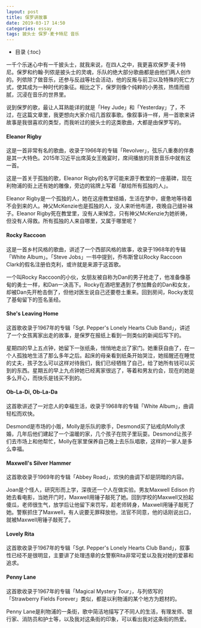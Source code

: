 ```yaml
---
layout: post
title: 保罗讲故事
date: 2019-03-17 14:50
categories: essay
tags: 披头士 保罗·麦卡特尼 音乐
---
```

* 目录
{:toc}

一千个乐迷心中有一千披头士，就我来说，在四人之中，我更喜欢保罗·麦卡特尼。保罗和约翰·列侬是披头士的灵魂，乐队的绝大部分歌曲都是由他们两人创作的。列侬除了做音乐，还参与反战等社会活动，他的反叛与前卫以及特殊的死亡方式，使其成为一种时代的象征。相比之下，保罗则像个纯粹的小男孩，热情而细腻，沉浸在音乐的世界里。

说到保罗的歌，最让人耳熟能详的就是「Hey Jude」和「Yesterday」了，不过，在这篇文章里，我更想向大家介绍几首叙事歌。像叙事诗一样，用一首歌来讲故事是我很喜欢的类型，而我听过的披头士的这类歌曲，大都是由保罗写的。

#### Eleanor Rigby

这是一首非常有名的歌曲，收录于1966年的专辑「Revolver」，弦乐八重奏的伴奏是其一大特色。2015年习近平出席英女王晚宴时，席间播放的背景音乐中就有这一首。

这是一首关于孤独的歌，Eleanor Rigby的名字可能来源于教堂的一座墓碑，现在利物浦的街上还有她的雕像，旁边的铭牌上写着「献给所有孤独的人」。

Eleanor Rigby是一个孤独的人，她在这座教堂结婚，生活在梦中，疲惫地等待着不会到来的人。神父McKenzie也是孤独的人，没人来听他布道，夜晚自己缝补袜子。Eleanor Rigby死在教堂里，没有人来悼念，只有神父McKenzie为她祈祷，但没有人得救。所有孤独的人来自哪里，又属于哪里呢？

#### Rocky Raccoon

这是一首乡村风格的歌曲，讲述了一个西部风格的故事，收录于1968年的专辑「White Album」。「Steve Jobs」一书中提到，乔布斯曾以Rocky Raccoon Clark的假名注册伯克利，或许就是来源于这首歌。

一个叫Rocky Raccoon的小伙，女朋友被自称为Dan的男子抢走了，他准备像基甸的勇士一样，和Dan一决高下。Rocky在酒吧里遇到了参加舞会的Dan和女友，却被Dan先开枪击倒了，但他对医生说自己还要卷土重来。回到房间，Rocky发现了基甸留下的签名圣经。

#### She's Leaving Home

这首歌收录于1967年的专辑「Sgt. Pepper's Lonely Hearts Club Band」，讲述了一个女孩离家出走的故事，是保罗在报纸上看到一则类似的新闻后写下的。

星期四的早上五点钟，她留下一张纸条，悄悄地走出了家门。她重获自由了，在一个人孤独地生活了那么多年之后。起床的母亲看到纸条开始哭泣，她摇醒还在睡觉的丈夫，孩子怎么可以这样对待我们，我们已经牺牲了自己，给了她所有钱可以买到的东西。星期五的早上九点钟她已经离家很远了，等着和男友约会，现在的她是多么开心，而快乐是钱买不到的。

#### Ob-La-Di, Ob-La-Da

这首歌讲述了一对恋人的幸福生活，收录于1968年的专辑「White Album」，曲调轻松而欢快。

Desmond是市场的小贩，Molly是乐队的歌手，Desmond买了钻戒向Molly求婚，几年后他们建起了一个温暖的家，几个孩子在院子里玩耍。Desmond让孩子们去市场上和他帮忙，Molly在家里保养自己晚上去乐队唱歌，这样的一家人是多么幸福。

#### Maxwell's Silver Hammer

这首歌收录于1969年的专辑「Abbey Road」，欢快的曲调下却是阴暗的内容。

Joan是个怪人，研究形而上学，深夜还一个人在做实验。男友Maxwell Edison 约她去看电影，当她开门时，Maxwell用锤子敲死了她。回到学校的Maxwell又扮起傻瓜，老师很生气，放学后让他留下来罚写，趁老师转身，Maxwell用锤子敲死了她。警察抓住了Maxwell，有人说要无罪释放他，法官不同意，他的话刚说出口，就被Maxwell用锤子敲死了。

#### Lovely Rita

这首歌收录于1967年的专辑「Sgt. Pepper's Lonely Hearts Club Band」，叙事性已经不是很明显，主要讲了处理违章的女警察Rita非常可爱以及我对她的爱慕和追求。

#### Penny Lane

这首歌收录于1967年的专辑「Magical Mystery Tour」，与列侬写的「Strawberry Fields Forever」类似，都是以利物浦的某个地方为题材的。

Penny Lane是利物浦的一条街，歌中简洁地描写了不同人的生活，有理发师、银行家、消防员和护士等，以及我对这条街的印象，可以看出我对这条街的热爱。